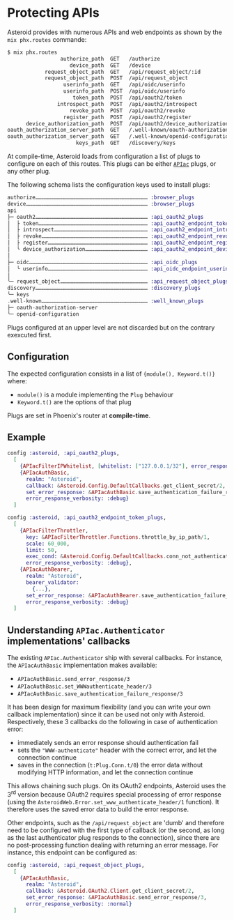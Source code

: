 # Protecting APIs

Asteroid provides with numerous APIs and web endpoints as shown by the `mix phx.routes` commande:

```bash
$ mix phx.routes
                 authorize_path  GET   /authorize                               AsteroidWeb.AuthorizeController :pre_authorize
                    device_path  GET   /device                                  AsteroidWeb.DeviceController :pre_authorize
            request_object_path  GET   /api/request_object/:id                  AsteroidWeb.API.RequestObjectController :show
            request_object_path  POST  /api/request_object                      AsteroidWeb.API.RequestObjectController :create
                  userinfo_path  GET   /api/oidc/userinfo                       AsteroidWeb.API.OIDC.UserinfoController :show
                  userinfo_path  POST  /api/oidc/userinfo                       AsteroidWeb.API.OIDC.UserinfoController :show
                     token_path  POST  /api/oauth2/token                        AsteroidWeb.API.OAuth2.TokenController :handle
                introspect_path  POST  /api/oauth2/introspect                   AsteroidWeb.API.OAuth2.IntrospectController :handle
                    revoke_path  POST  /api/oauth2/revoke                       AsteroidWeb.API.OAuth2.RevokeController :handle
                  register_path  POST  /api/oauth2/register                     AsteroidWeb.API.OAuth2.RegisterController :handle
      device_authorization_path  POST  /api/oauth2/device_authorization         AsteroidWeb.API.OAuth2.DeviceAuthorizationController :handle
oauth_authorization_server_path  GET   /.well-known/oauth-authorization-server  AsteroidWeb.WellKnown.OauthAuthorizationServerController :handle
oauth_authorization_server_path  GET   /.well-known/openid-configuration        AsteroidWeb.WellKnown.OauthAuthorizationServerController :handle
                      keys_path  GET   /discovery/keys                          AsteroidWeb.Discovery.KeysController :handle
```

At compile-time, Asteroid loads from configuration a list of plugs to configure on each
of this routes. This plugs can be either [`APIac`](https://github.com/tanguilp/apiac) plugs, or
any other plug.

The following schema lists the configuration keys used to install plugs:
```elixir
authorize……………………………………………………………………………………………… :browser_plugs
device……………………………………………………………………………………………………… :browser_plugs
api
├─ oauth2……………………………………………………………………………………………… :api_oauth2_plugs
│  ├ token…………………………………………………………………………………………… :api_oauth2_endpoint_token_plugs
│  ├ introspect……………………………………………………………………………… :api_oauth2_endpoint_introspect_plugs
│  ├ revoke………………………………………………………………………………………… :api_oauth2_endpoint_revoke_plugs
│  ├ register…………………………………………………………………………………… :api_oauth2_endpoint_register_plugs
│  ╰ device_authorization…………………………………………………… :api_oauth2_endpoint_device_authorization_plugs
│
├─ oidc…………………………………………………………………………………………………… :api_oidc_plugs
│  ╰ userinfo…………………………………………………………………………………… :api_oidc_endpoint_userinfo_plugs
│
╰─ request_object………………………………………………………………………… :api_request_object_plugs
discovery……………………………………………………………………………………………… :discovery_plugs
╰─ keys
.well-known………………………………………………………………………………………… :well_known_plugs
├─ oauth-authorization-server
╰─ openid-configuration
```

Plugs configured at an upper level are not discarded but on the contrary exexcuted first.

## Configuration

The expected configuration consists in a list of `{module(), Keyword.t()}` where:
- `module()` is a module implementing the `Plug` behaviour
- `Keyword.t()` are the options of that plug

Plugs are set in Phoenix's router at **compile-time**.

## Example

```elixir
config :asteroid, :api_oauth2_plugs,
  [
    {APIacFilterIPWhitelist, [whitelist: ["127.0.0.1/32"], error_response_verbosity: :debug]},
    {APIacAuthBasic,
      realm: "Asteroid",
      callback: &Asteroid.Config.DefaultCallbacks.get_client_secret/2,
      set_error_response: &APIacAuthBasic.save_authentication_failure_response/3,
      error_response_verbosity: :debug}
  ]

config :asteroid, :api_oauth2_endpoint_token_plugs,
  [
    {APIacFilterThrottler,
      key: &APIacFilterThrottler.Functions.throttle_by_ip_path/1,
      scale: 60_000,
      limit: 50,
      exec_cond: &Asteroid.Config.DefaultCallbacks.conn_not_authenticated?/1,
      error_response_verbosity: :debug},
    {APIacAuthBearer,
      realm: "Asteroid",
      bearer_validator:
        {...},
      set_error_response: &APIacAuthBearer.save_authentication_failure_response/3,
      error_response_verbosity: :debug}
  ]
```

## Understanding `APIac.Authenticator` implementations' callbacks

The existing `APIac.Authenticator` ship with several callbacks. For instance, the
`APIacAuthBasic` implementation makes available:
- `APIacAuthBasic.send_error_response/3`
- `APIacAuthBasic.set_WWWauthenticate_header/3`
- `APIacAuthBasic.save_authentication_failure_response/3`

It has been design for maximum flexibility (and you can write your own callback implementation)
since it can be used not only with Asteroid. Respectively, these 3 callbacks do the following in
case of authentication error:
- immediately sends an error response should authentication fail
- sets the `"WWW-authenticate"` header with the correct error, and let the connection continue
- saves in the connection (`t:Plug.Conn.t/0`) the error data without modifying HTTP information,
and let the connection continue

This allows chaining such plugs. On its OAuth2 endpoints, Asteroid uses the 3<sup>rd</sup>
version because OAuth2 requires special processing of error response (using the
`AsteroidWeb.Error.set_www_authenticate_header/1` function). It therefore uses the saved
error data to build the error response.

Other endpoints, such as the `/api/request_object` are 'dumb' and therefore need to be configured
with the first type of callback (or the second, as long as the last authenticator plug responds
to the connection), since there are no post-processing function dealing with returning an error
message. For instance, this endpoint can be configured as:

```elixir
config :asteroid, :api_request_object_plugs,
  [
    {APIacAuthBasic,
      realm: "Asteroid",
      callback: &Asteroid.OAuth2.Client.get_client_secret/2,
      set_error_response: &APIacAuthBasic.send_error_response/3,
      error_response_verbosity: :normal}
  ]
```
